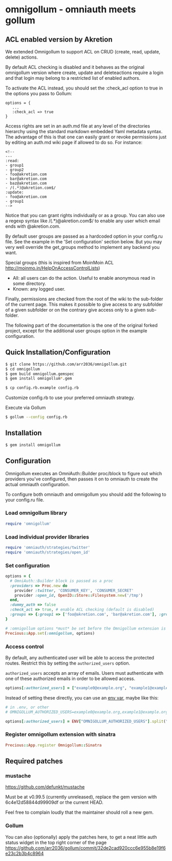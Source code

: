 # omnigollum - omniauth meets gollum

## ACL enabled version by Akretion

We extended Omnigollum to support ACL on CRUD (create, read, update, delete) actions.

By default ACL checking is disabled and it behaves as the original omnigollum version where create, update and deleteactions require a login and that login may belong to a restricted list of enabled authors.

To activate the ACL instead, you should set the :check_acl option to true in the options you pass to Gollum:

    options = {
       ...
       :check_acl => true
    }


Access rights are set in an auth.md file at any level of the directories hierarchy
using the standard markdown embedded Yaml metadata syntax.
The advantage of this is that one can easily grant or revoke permissions just by editing an auth.md wiki page if allowed to do so.
For instance:

    <!--
    ---
    :read:
    - group1
    - group2
    - foo@akretion.com
    - bar@akretion.com
    - baz@akretion.com
    - /(.*)@akretion.com$/
    :update:
    - foo@akretion.com
    - group1
    -->

Notice that you can grant rights individually or as a group. You can also use a regexp syntax like
/(.*)@akretion.com$/ to enable any user which email ends with @akretion.com.

By default user groups are passed as a hardcoded option in your config.ru file.
See the example in the 'Set configuration' section below.
But you may very well override the get_groups method to implement any backend you want.

Special groups (this is inspired from MoinMoin ACL http://moinmo.in/HelpOnAccessControlLists)

  - All: all users can do the action. Useful to enable anonymous read in some directory.
  - Known: any logged user.

Finally, permissions are checked from the root of the wiki to the sub-folder of the current page.
This makes it possible to give access to any subfolder of a given subfolder or on the contrary give access only to a given sub-folder.

The following part of the documentation is the one of the original forked project, except for the additional user groups option in the example configuration.


## Quick Installation/Configuration

```sh
$ git clone https://github.com/arr2036/omnigollum.git
$ cd omnigollum
$ gem build omnigollum.gemspec
$ gem install omnigollum*.gem
```

```sh
$ cp config.rb.example config.rb
```
Customize config.rb to use your preferred omniauth strategy.

Execute via Gollum
```sh
$ gollum --config config.rb
```

## Installation
```sh
$ gem install omnigollum
```

## Configuration

Omnigollum executes an OmniAuth::Builder proc/block to figure out which providers you've configured,
then passes it on to omniauth to create the actual omniauth configuration.

To configure both omniauth and omnigollum you should add the following to your config.ru file.

### Load omnigollum library
```ruby
require 'omnigollum'
```

### Load individual provider libraries
```ruby
require 'omniauth/strategies/twitter'
require 'omniauth/strategies/open_id'
```

### Set configuration
```ruby
options = {
  # OmniAuth::Builder block is passed as a proc
  :providers => Proc.new do
    provider :twitter, 'CONSUMER_KEY', 'CONSUMER_SECRET'
    provider :open_id, OpenID::Store::Filesystem.new('/tmp')
  end,
  :dummy_auth => false
  :check_acl => true, # enable ACL checking (default is disabled)
  :groups => {:group1 => ['foo@akretion.com', 'bar@akretion.com'], :group2 =>['bar@akretion.com', 'baz@akretion.com']}
}

# :omnigollum options *must* be set before the Omnigollum extension is registered
Precious::App.set(:omnigollum, options)
```

### Access control

By default, any authenticated user will be able to access the protected routes. Restrict this by setting the `authorized_users` option.

`authorized_users` accepts an array of emails. Users must authenticate with one of these authorized emails in order to be allowed access.

```ruby
options[:authorized_users] = ["example0@example.org", "example1@example.org", "example2@example.org"]
```

Instead of setting these directly, you can use an [env var](http://www.12factor.net/config), maybe like this:

```ruby
# in .env, or other
# OMNIGOLLUM_AUTHORIZED_USERS=example0@example.org,example1@example.org,example2@example.org

options[:authorized_users] = ENV["OMNIGOLLUM_AUTHORIZED_USERS"].split(",")
```

### Register omnigollum extension with sinatra
```ruby
Precious::App.register Omnigollum::Sinatra
```

## Required patches

### mustache

https://github.com/defunkt/mustache

Must be at v0.99.5 (currently unreleased), replace the gem version with 6c4e12d58844d99909df or
the current HEAD.

Feel free to complain loudly that the maintainer should roll a new gem.

### Gollum
You can also (optionally) apply the patches here, to get a neat little auth
status widget in the top right corner of the page https://github.com/arr2036/gollum/commit/32de2cad920ccc6e955b8e19f6e23c2b3b4c8964



